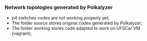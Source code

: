 ### Network topologies generated by Polkalyzer
 - p4 switches codes are not working properly yet;
 - The folder _source_ stores original codes generated by Polkalyzer;
 - The folder _working_ stores code adapted to work on UFSCar VM (vagrant);

